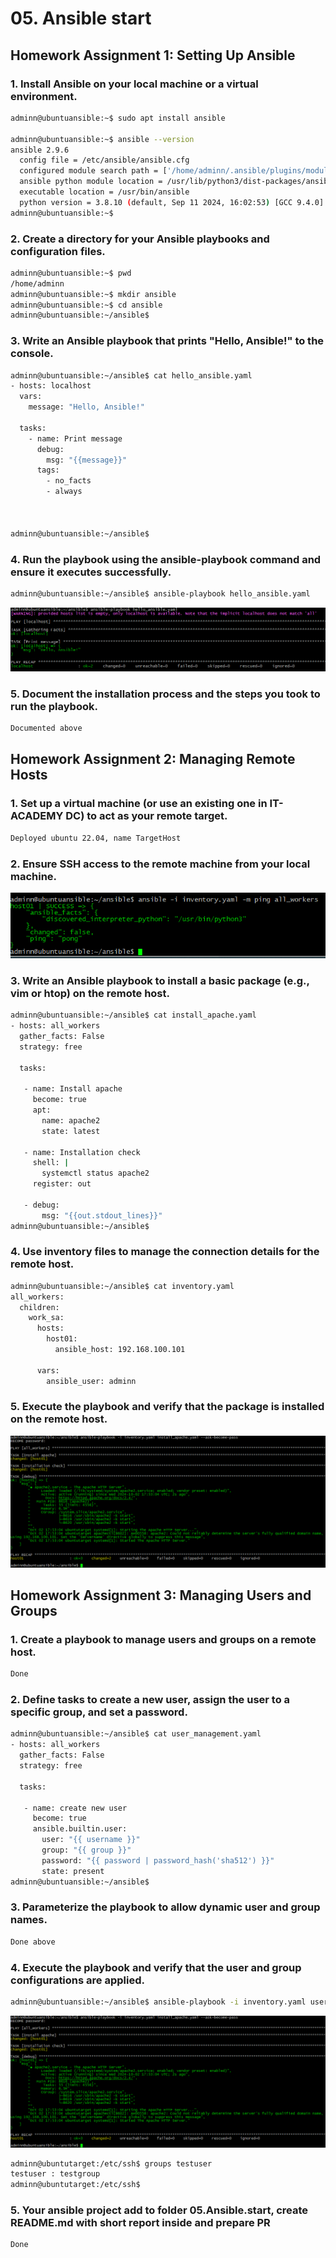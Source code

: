 # 05. Ansible start
## Homework Assignment 1: Setting Up Ansible
### 1. Install Ansible on your local machine or a virtual environment.
```bash
adminn@ubuntuansible:~$ sudo apt install ansible

adminn@ubuntuansible:~$ ansible --version
ansible 2.9.6
  config file = /etc/ansible/ansible.cfg
  configured module search path = ['/home/adminn/.ansible/plugins/modules', '/usr/share/ansible/plugins/modules']
  ansible python module location = /usr/lib/python3/dist-packages/ansible
  executable location = /usr/bin/ansible
  python version = 3.8.10 (default, Sep 11 2024, 16:02:53) [GCC 9.4.0]
adminn@ubuntuansible:~$
```
### 2. Create a directory for your Ansible playbooks and configuration files.
```bash
adminn@ubuntuansible:~$ pwd
/home/adminn
adminn@ubuntuansible:~$ mkdir ansible
adminn@ubuntuansible:~$ cd ansible
adminn@ubuntuansible:~/ansible$
```
### 3. Write an Ansible playbook that prints "Hello, Ansible!" to the console.
```bash
adminn@ubuntuansible:~/ansible$ cat hello_ansible.yaml
- hosts: localhost
  vars:
    message: "Hello, Ansible!"

  tasks:
    - name: Print message
      debug:
        msg: "{{message}}"
      tags:
        - no_facts
        - always



adminn@ubuntuansible:~/ansible$
```
### 4. Run the playbook using the ansible-playbook command and ensure it executes successfully.
```bash
adminn@ubuntuansible:~/ansible$ ansible-playbook hello_ansible.yaml
```
![screenshot](img/hello_ansible.png)

### 5. Document the installation process and the steps you took to run the playbook.
```bash
Documented above
```
## Homework Assignment 2: Managing Remote Hosts
### 1. Set up a virtual machine (or use an existing one in IT-ACADEMY DC) to act as your remote target.
```bash
Deployed ubuntu 22.04, name TargetHost
```
### 2. Ensure SSH access to the remote machine from your local machine.

![screenshot](img/ansible_ping.png)

### 3. Write an Ansible playbook to install a basic package (e.g., vim or htop) on the remote host.
```bash
adminn@ubuntuansible:~/ansible$ cat install_apache.yaml
- hosts: all_workers
  gather_facts: False
  strategy: free

  tasks:

   - name: Install apache
     become: true
     apt:
       name: apache2
       state: latest

   - name: Installation check
     shell: |
       systemctl status apache2
     register: out

   - debug:
       msg: "{{out.stdout_lines}}"
adminn@ubuntuansible:~/ansible$
```
### 4. Use inventory files to manage the connection details for the remote host.
```bash
adminn@ubuntuansible:~/ansible$ cat inventory.yaml
all_workers:
  children:
    work_sa:
      hosts:
        host01:
          ansible_host: 192.168.100.101

      vars:
        ansible_user: adminn
```
### 5. Execute the playbook and verify that the package is installed on the remote host.

![screenshot](img/apache_installed.png)

## Homework Assignment 3: Managing Users and Groups
### 1. Create a playbook to manage users and groups on a remote host.
```bash
Done
```
### 2. Define tasks to create a new user, assign the user to a specific group, and set a password.
```bash
adminn@ubuntuansible:~/ansible$ cat user_management.yaml
- hosts: all_workers
  gather_facts: False
  strategy: free

  tasks:

   - name: create new user
     become: true
     ansible.builtin.user:
       user: "{{ username }}"
       group: "{{ group }}"
       password: "{{ password | password_hash('sha512') }}"
       state: present
adminn@ubuntuansible:~/ansible$

```
### 3. Parameterize the playbook to allow dynamic user and group names.
```bash
Done above
```
### 4. Execute the playbook and verify that the user and group configurations are applied.
```bash
adminn@ubuntuansible:~/ansible$ ansible-playbook -i inventory.yaml user_management.yaml --ask-become-pass -e username=testuser -e group=testgroup -e password=qwe123
```
![screenshot](img/apache_installed.png)

```bash
adminn@ubuntutarget:/etc/ssh$ groups testuser
testuser : testgroup
adminn@ubuntutarget:/etc/ssh$
```
### 5. Your ansible project add to folder 05.Ansible.start, create README.md with short report inside and prepare PR
```bash
Done
```